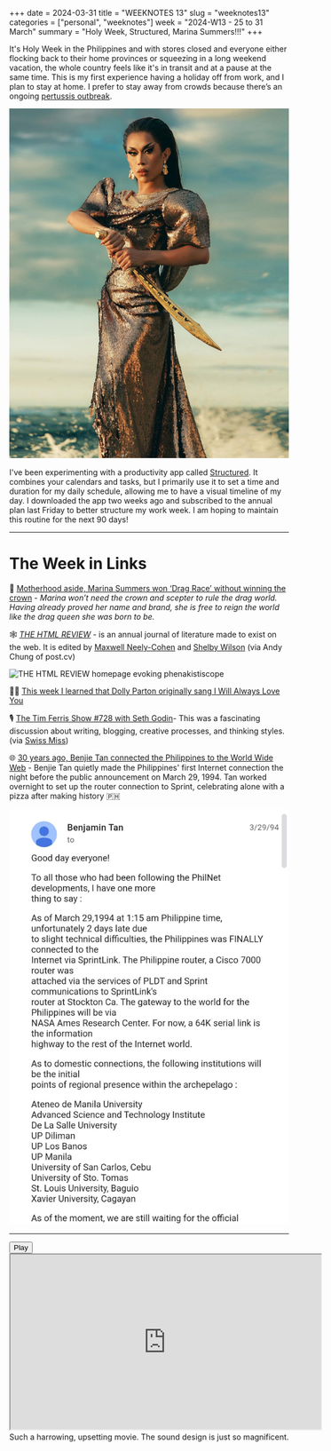+++
date = 2024-03-31
title = "WEEKNOTES 13"
slug = "weeknotes13"
categories = ["personal", "weeknotes"]
week = "2024-W13 - 25 to 31 March"
summary = "Holy Week, Structured, Marina Summers!!!"
+++

It's Holy Week in the Philippines and with stores closed and everyone either flocking back to their home provinces or squeezing in a long weekend vacation, the whole country feels like it's in transit and at a pause at the same time. This is my first experience having a holiday off from work, and I plan to stay at home. I prefer to stay away from crowds because there’s an ongoing [pertussis outbreak](https://www.rappler.com/philippines/list-cities-provinces-that-declared-pertussis-whooping-cough-outbreak-2024/).

![Alt text](marina-summers.jpg "MARINA SUMMERS DID NOT WIN RUPAUL'S DRAG RACE UK VS THE WORLD BUT SHE WON DRAG RACE WITHOUT WINNING THE CROWN")

I've been experimenting with a productivity app called [Structured](https://structured.app). It combines your calendars and tasks, but I primarily use it to set a time and duration for my daily schedule, allowing me to have a visual timeline of my day. I downloaded the app two weeks ago and subscribed to the annual plan last Friday to better structure my work week. I am hoping to maintain this routine for the next 90 days!

---

# The Week in Links

📣 [Motherhood aside, Marina Summers won ‘Drag Race’ without winning the crown](https://www.rappler.com/voices/rappler-blogs/opinion-motherhood-aside-marina-summers-won-drag-race-without-winning-crown/) - *Marina won’t need the crown and scepter to rule the drag world. Having already proved her name and brand, she is free to reign the world like the drag queen she was born to be.*

🕸️ [*THE HTML REVIEW*](https://thehtml.review/03/) - is an annual journal of literature made to exist on the web. It is edited by [Maxwell Neely-Cohen](https://maxy.world/) and [Shelby Wilson](https://shelby.cool/) (via Andy Chung of post.cv)

![THE HTML REVIEW homepage evoking phenakistiscope](the-html-review.gif "THE HTML REVIEW homepage evoking phenakistiscope")

👩🏼 [This week I learned that Dolly Parton originally sang I Will Always Love You](https://kottke.org/24/03/i-will-always-love-you-at-50)

🎙️ [The Tim Ferris Show #728 with Seth Godin](https://tim.blog/2024/03/20/seth-godin-3/)- This was a fascinating discussion about writing, blogging, creative processes, and thinking styles. (via [Swiss Miss](https://www.swiss-miss.com/2024/03/tim-ferriss-and-seth-godin.html))

🌐 [30 years ago, Benjie Tan connected the Philippines to the World Wide Web](https://jimayson.wordpress.com/2011/08/13/the-night-benjie-hooked-up-the-philippines-to-the-internet/) - Benjie Tan quietly made the Philippines' first Internet connection the night before the public announcement on March 29, 1994. Tan worked overnight to set up the router connection to Sprint, celebrating alone with a pizza after making history 🇵🇭

![Benjamin Tan's email on PhilNet developments](the-night-benjie-tan-hooked-up-the-phillipines-to-the-v0-vmtqgdudh6rc1.webp "Benjamin Tan's email on PhilNet developments")

---

</figure>
<lite-youtube videoid="xb9HkiNH0bs" style="background-image: url(&quot;https://i.ytimg.com/vi/xb9HkiNH0bs/hqdefault.jpg&quot;);" class="lyt-activated"><button type="button" class="lty-playbtn"><span class="lyt-visually-hidden">Play</span></button><iframe width="560" height="315" title="Play" allow="accelerometer; autoplay; encrypted-media; gyroscope; picture-in-picture" allowfullscreen="" src="https://www.youtube-nocookie.com/embed/xb9HkiNH0bs?autoplay"></iframe></lite-youtube>
<figcaption>Such a harrowing, upsetting movie. The sound design is just so magnificent.</figcaption>
</figure>